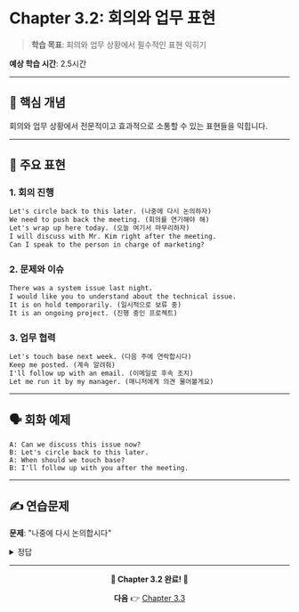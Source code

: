 # Chapter 3.2: 회의와 업무 표현

> **학습 목표**: 회의와 업무 상황에서 필수적인 표현 익히기

**예상 학습 시간**: 2.5시간

---

## 📌 핵심 개념

회의와 업무 상황에서 전문적이고 효과적으로 소통할 수 있는 표현들을 익힙니다.

---

## 💬 주요 표현

### 1. 회의 진행

```markdown
Let's circle back to this later. (나중에 다시 논의하자)
We need to push back the meeting. (회의를 연기해야 해)
Let's wrap up here today. (오늘 여기서 마무리하자)
I will discuss with Mr. Kim right after the meeting.
Can I speak to the person in charge of marketing?
```

### 2. 문제와 이슈

```markdown
There was a system issue last night.
I would like you to understand about the technical issue.
It is on hold temporarily. (일시적으로 보류 중)
It is an ongoing project. (진행 중인 프로젝트)
```

### 3. 업무 협력

```markdown
Let's touch base next week. (다음 주에 연락합시다)
Keep me posted. (계속 알려줘)
I'll follow up with an email. (이메일로 후속 조치)
Let me run it by my manager. (매니저에게 의견 물어볼게요)
```

---

## 🗣️ 회화 예제

```
A: Can we discuss this issue now?
B: Let's circle back to this later.
A: When should we touch base?
B: I'll follow up with you after the meeting.
```

---

## ✍️ 연습문제

**문제**: "나중에 다시 논의합시다"

<details>
<summary>정답</summary>

Let's circle back to this later.
</details>

---

<div align="center">

**🎉 Chapter 3.2 완료! 🎉**

**다음** 👉 [Chapter 3.3](./Chapter3.3-동의와반대.md)

</div>
